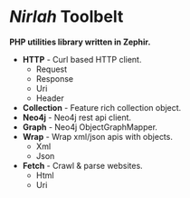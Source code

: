 _Nirlah_ Toolbelt
=================

**PHP utilities library written in Zephir.**

- **HTTP** - Curl based HTTP client.
  + Request
  + Response
  + Uri
  + Header
- **Collection** - Feature rich collection object.
- **Neo4j** - Neo4j rest api client.
- **Graph** - Neo4j ObjectGraphMapper.
- **Wrap** - Wrap xml/json apis with objects.
  + Xml
  + Json
- **Fetch** - Crawl & parse websites.
  + Html
  + Uri
